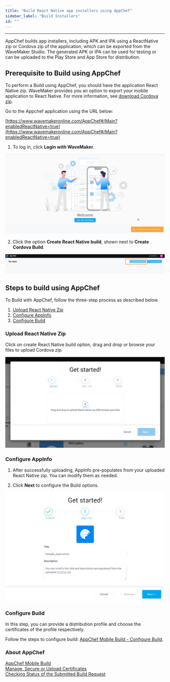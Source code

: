 ```yaml
---
title: "Build React Native app installers using AppChef"
sidebar_label: "Build Installers"
id: ""
---
```

---

AppChef builds app installers, including APK and IPA using a ReactNative zip or Cordova zip of the application, which can be exported from the WaveMaker Studio. The generated APK or IPA can be used for testing or can be uploaded to the Play Store and App Store for distribution. 

## Prerequisite to Build using AppChef

To perform a Build using AppChef, you should have the application React Native zip. WaveMaker provides you an option to export your mobile application to React Native. For more information, see [download Cordova zip](https://docs.wavemaker.com/learn/hybrid-mobile/mobile-build-manual#how-to-export-cordova-zip).

Go to the Appchef application using the URL below:

[https://www.wavemakeronline.com/AppChef#/Main?enabledReactNative=true](https://www.wavemakeronline.com/AppChef#/Main?enabledReactNative=true)

1. To log in, click **Login with WaveMaker**.

![mobile-build-appchef-login-screen](/learn/assets/mobile-build-appchef-login-screen.png)

2. Click the option **Create React Native build**, shown next to **Create Cordova Build**.

![mobile-build-appchef-native-build-option](/learn/assets/mobile-build-appchef-native-build-option.png)

## Steps to build using AppChef


To Build with AppChef, follow the three-step process as described below.

1. [Upload React Native Zip](#upload-react-native-zip)
2. [Configure AppInfo](#configure-appinfo)
3. [Configure Build](#configure-build)

### Upload React Native Zip

Click on create React Native build option, drag and drop or browse your files to upload Cordova zip.

![mobile-build-appchef-upload-native-zip](/learn/assets/mobile-build-upload-react-native-zip.png)

### Configure AppInfo

1. After successfully uploading, AppInfo pre-populates from your uploaded React Native zip. You can modify them as needed.

2. Click **Next** to configure the Build options.

![mobile-build-appchef-app-info-zip](/learn/assets/mobile-build-appchef-appinfo-rn.png)

### Configure Build

In this step, you can provide a distribution profile and choose the certificates of the profile respectively.

Follow the steps to configure build: [AppChef Mobile Build - Configure Build](/learn/hybrid-mobile/mobile-build-appchef#configure-build).

### About AppChef

[AppChef Mobile Build](/learn/hybrid-mobile/mobile-build-appchef)  
[Manage, Secure or Upload Certificates](/learn/hybrid-mobile/mobile-build-appchef#manage-or-upload-certificates)  
[Checking Status of the Submitted Build Request](/learn/hybrid-mobile/mobile-build-appchef#checking-status-of-the-submitted-build-request)

